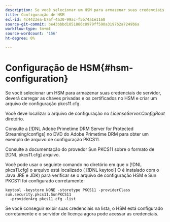 ```yaml
---
description: Se você selecionar um HSM para armazenar suas credenciais de servidor, deverá carregar as chaves privadas e os certificados no HSM e criar um arquivo de configuração pkcs11.cfg.
title: Configuração de HSM
exl-id: 4c4423ea-b7af-4a30-99ac-f5b74a1e1168
source-git-commit: be43bbbd1051886c8979ff590a3197b2a7249b6a
workflow-type: tm+mt
source-wordcount: '156'
ht-degree: 0%

---
```


# Configuração de HSM{#hsm-configuration}

Se você selecionar um HSM para armazenar suas credenciais de servidor, deverá carregar as chaves privadas e os certificados no HSM e criar um arquivo de configuração pkcs11.cfg.

Você deve localizar o arquivo de configuração no *LicenseServer.ConfigRoot* diretório.

Consulte a [!DNL Adobe Primetime DRM Server for Protected Streaming/configs] no DVD do Adobe Primetime DRM para obter um exemplo de arquivo de configuração PKCS11.

Consulte a documentação do provedor Sun PKCS11 sobre o formato de [!DNL pkcs11.cfg] arquivo.

Você pode usar o seguinte comando no diretório em que o [!DNL pkcs11.cfg] o arquivo está localizado ( [!DNL keytool] O é instalado com o Java JRE e JDK) para verificar se o arquivo de configuração HSM e Sun PKCS11 foi configurado corretamente:

```
keytool -keystore NONE -storetype PKCS11 -providerClass sun.security.pkcs11.SunPKCS11 
  -providerArg pkcs11.cfg -list
```

Se você conseguir exibir suas credenciais na lista, o HSM está configurado corretamente e o servidor de licença agora pode acessar as credenciais.
